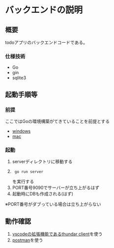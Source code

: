 # バックエンドの説明
## 概要
todoアプリのバックエンドコードである。
### 仕様技術
- Go
- gin
- sqlite3

## 起動手順等
### 前提
ここではGoの環境構築がてきていることを前提とする
- [windows](https://qiita.com/suke_masa/items/0c45c92934b9a2807ddb)
- [mac](https://zenn.dev/y16ra/articles/251c3770365689)

### 起動
1. serverディレクトリに移動する
1. ```
    go run server
    ``` 
    を実行する
1. PORT番号9090でサーバーが立ち上がるはず
1. 起動時にDBも作成される(はず)

※PORT番号がダブっている場合は立ち上がらない

## 動作確認
1. [vscodeの拡張機能であるthundar client](https://qiita.com/youtoy/items/66dda361e369daa8cecb)を使う
2. [postman](https://www.postman.com/)を使う